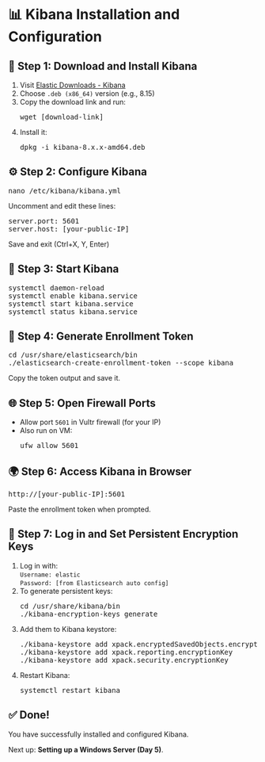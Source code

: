   <h1>📊 Kibana Installation and Configuration</h1>

  <div class="section">
    <h2>🔽 Step 1: Download and Install Kibana</h2>
    <ol>
      <li>Visit <a href="https://www.elastic.co/downloads/kibana" target="_blank">Elastic Downloads - Kibana</a></li>
      <li>Choose <code>.deb (x86_64)</code> version (e.g., 8.15)</li>
      <li>Copy the download link and run:
        <pre>wget [download-link]</pre>
      </li>
      <li>Install it:
        <pre>dpkg -i kibana-8.x.x-amd64.deb</pre>
      </li>
    </ol>
  </div>

  <div class="section">
    <h2>⚙️ Step 2: Configure Kibana</h2>
    <pre>nano /etc/kibana/kibana.yml</pre>
    <p>Uncomment and edit these lines:</p>
    <pre>
server.port: 5601
server.host: [your-public-IP]</pre>
    <p>Save and exit (Ctrl+X, Y, Enter)</p>
  </div>

  <div class="section">
    <h2>🚀 Step 3: Start Kibana</h2>
    <pre>
systemctl daemon-reload
systemctl enable kibana.service
systemctl start kibana.service
systemctl status kibana.service</pre>
  </div>

  <div class="section">
    <h2>🔐 Step 4: Generate Enrollment Token</h2>
    <pre>
cd /usr/share/elasticsearch/bin
./elasticsearch-create-enrollment-token --scope kibana</pre>
    <p>Copy the token output and save it.</p>
  </div>

  <div class="section">
    <h2>🌐 Step 5: Open Firewall Ports</h2>
    <ul>
      <li>Allow port <code>5601</code> in Vultr firewall (for your IP)</li>
      <li>Also run on VM:
        <pre>ufw allow 5601</pre>
      </li>
    </ul>
  </div>

  <div class="section">
    <h2>🌍 Step 6: Access Kibana in Browser</h2>
    <pre>http://[your-public-IP]:5601</pre>
    <p>Paste the enrollment token when prompted.</p>
  </div>

  <div class="section">
    <h2>🔑 Step 7: Log in and Set Persistent Encryption Keys</h2>
    <ol>
      <li>Log in with:<br>
        <code>Username: elastic</code><br>
        <code>Password: [from Elasticsearch auto config]</code>
      </li>
      <li>To generate persistent keys:
        <pre>
cd /usr/share/kibana/bin
./kibana-encryption-keys generate</pre>
      </li>
      <li>Add them to Kibana keystore:
        <pre>
./kibana-keystore add xpack.encryptedSavedObjects.encryptionKey
./kibana-keystore add xpack.reporting.encryptionKey
./kibana-keystore add xpack.security.encryptionKey</pre>
      </li>
      <li>Restart Kibana:
        <pre>systemctl restart kibana</pre>
      </li>
    </ol>
  </div>

  <div class="section">
    <h2>✅ Done!</h2>
    <p>You have successfully installed and configured Kibana.</p>
    <p>Next up: <strong>Setting up a Windows Server (Day 5)</strong>.</p>
  </div>
